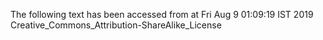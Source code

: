 The following text has been accessed from at Fri Aug 9 01:09:19 IST 2019
Creative_Commons_Attribution-ShareAlike_License

